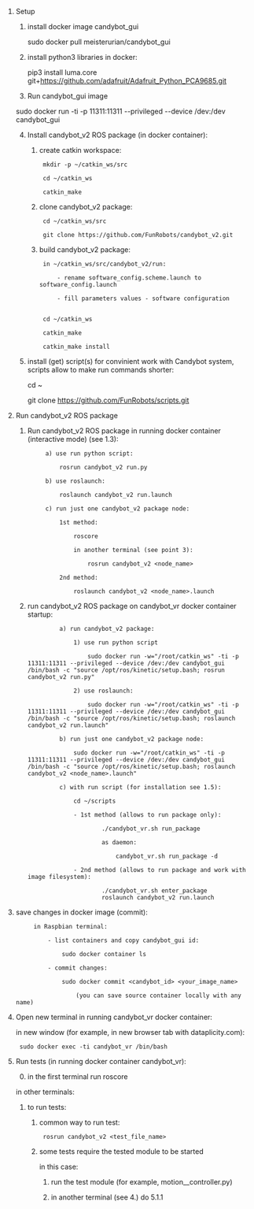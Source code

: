 1. Setup

	1. install docker image candybot_gui

		sudo docker pull meisterurian/candybot_gui

	2. install python3 libraries in docker:

		pip3 install luma.core git+https://github.com/adafruit/Adafruit_Python_PCA9685.git


	3. Run candybot_gui image

	sudo docker run -ti -p 11311:11311 --privileged --device /dev:/dev candybot_gui

	4. Install candybot_v2 ROS package (in docker container):

		1. create catkin workspace:

				mkdir -p ~/catkin_ws/src

				cd ~/catkin_ws

				catkin_make

		2. clone candybot_v2 package:

				cd ~/catkin_ws/src

				git clone https://github.com/FunRobots/candybot_v2.git

		3. build candybot_v2 package:

				in ~/catkin_ws/src/candybot_v2/run:

					- rename software_config.scheme.launch to software_config.launch

					- fill parameters values - software configuration


				cd ~/catkin_ws

				catkin_make

				catkin_make install

	5. install (get) script(s) for convinient work with Candybot system, scripts allow to make run commands shorter:

		cd ~

		git clone https://github.com/FunRobots/scripts.git

2. Run candybot_v2 ROS package

	1. Run candybot_v2 ROS package in running docker container (interactive mode) (see 1.3):

				a) use run python script:

					rosrun candybot_v2 run.py

				b) use roslaunch:

					roslaunch candybot_v2 run.launch

				c) run just one candybot_v2 package node:

					1st method:

						roscore

						in another terminal (see point 3):

							rosrun candybot_v2 <node_name>

					2nd method:

						roslaunch candybot_v2 <node_name>.launch		


	2. run candybot_v2 ROS package on candybot_vr docker container startup:

					a) run candybot_v2 package:

						1) use run python script

							sudo docker run -w="/root/catkin_ws" -ti -p 11311:11311 --privileged --device /dev:/dev candybot_gui /bin/bash -c "source /opt/ros/kinetic/setup.bash; rosrun candybot_v2 run.py"

						2) use roslaunch:

							sudo docker run -w="/root/catkin_ws" -ti -p 11311:11311 --privileged --device /dev:/dev candybot_gui /bin/bash -c "source /opt/ros/kinetic/setup.bash; roslaunch candybot_v2 run.launch"

					b) run just one candybot_v2 package node:

						sudo docker run -w="/root/catkin_ws" -ti -p 11311:11311 --privileged --device /dev:/dev candybot_gui /bin/bash -c "source /opt/ros/kinetic/setup.bash; roslaunch candybot_v2 <node_name>.launch"

					c) with run script (for installation see 1.5):

						cd ~/scripts

						- 1st method (allows to run package only):

								./candybot_vr.sh run_package

								as daemon:

									candybot_vr.sh run_package -d

						- 2nd method (allows to run package and work with image filesystem):

								./candybot_vr.sh enter_package
								roslaunch candybot_v2 run.launch

3. save changes in docker image (commit):

			in Raspbian terminal:

				- list containers and copy candybot_gui id:

					sudo docker container ls

				- commit changes:

					sudo docker commit <candybot_id> <your_image_name>

						(you can save source container locally with any name)


4. Open new terminal in running candybot_vr docker container:

	in new window (for example, in new browser tab with dataplicity.com):

		sudo docker exec -ti candybot_vr /bin/bash


5. Run tests (in running docker container candybot_vr):

	0. in the first terminal run roscore

	in other terminals:

	1. to run tests:

		1. сommon way to run test:

				rosrun candybot_v2 <test_file_name>

		2. some tests require the tested module to be started

			in this case:

			1. run the test module (for example, motion_<part>_controller.py)

			2. in another terminal (see 4.) do 5.1.1
